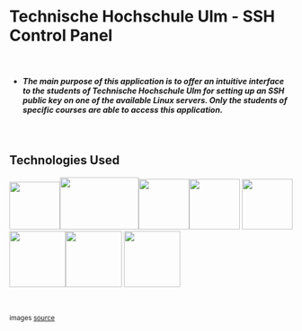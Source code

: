 <h1> Technische Hochschule Ulm - SSH Control Panel </h1>
<br>

<ul>
  <li><h5> The main purpose of this application is to offer an intuitive interface to the students of Technische Hochschule Ulm for setting up an SSH public key on one of the available Linux servers. Only the students of specific courses are able to access this application.</h5></li>
</ul>


<br>

<h2>Technologies Used</h2>

<img src="https://i.imgur.com/DSypBqw.png" width="90" height="85"><img src="https://i.imgur.com/RbJfO9V.png" width="140" height="93"><img src="https://i.imgur.com/7xnr7fw.png" width="90" height="90"><img src="https://i.imgur.com/Qcw3AM5.png" width="90" height="90">&nbsp;<img src="https://i.imgur.com/YT5yYCh.png" width="90" height="90"><img src="https://i.imgur.com/UMLFKXo.jpg" width="100" height="100"><img src="https://i.imgur.com/WMsP1vL.png" width="100" height="100">
<img src="https://i.imgur.com/LS4Jd5e.png" width="100" height="100">

<br>
<p style="test-align:right;"><small>images <a href="https://en.wikipedia.org/wiki/Main_Page">source</a></small></p>
<br>
<br>
<br>
<br>

